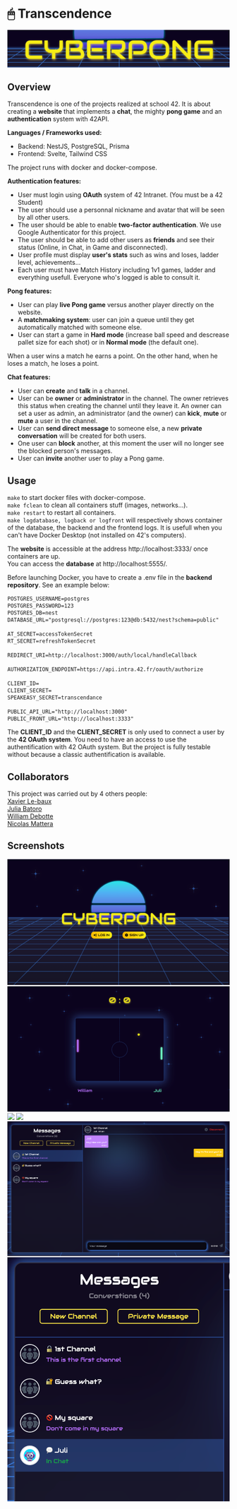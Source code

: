 # 🖱 Transcendence

<img src="https://raw.githubusercontent.com/YannRepo/Transcendence/main/files/SCR_title.png">

## Overview

Transcendence is one of the projects realized at school 42. It is about creating a **website** that implements a **chat**, the mighty **pong game** and an **authentication** system with 42API. 

**Languages / Frameworks used:**  
- Backend: NestJS, PostgreSQL, Prisma  
- Frontend: Svelte, Tailwind CSS  

The project runs with docker and docker-compose.  

**Authentication features:**  
- User must login using **OAuth** system of 42 Intranet. (You must be a 42 Student)  
- The user should use a personnal nickname and avatar that will be seen by all other users.  
- The user should be able to enable **two-factor authentication**. We use Google Authenticator for this project.  
- The user should be able to add other users as **friends** and see their status (Online, in Chat, in Game and disconnected).  
- User profile must display **user's stats** such as wins and loses, ladder level, achievements...  
- Each user must have Match History including 1v1 games, ladder and everything usefull. Everyone who's logged is able to consult it.  

**Pong features:**  
- User can play **live Pong game** versus another player directly on the website.  
- A **matchmaking system**: user can join a queue until they get automatically matched with someone else.  
- User can start a game in **Hard mode** (increase ball speed and descrease pallet size for each shot) or in **Normal mode** (the default one).  

When a user wins a match he earns a point. On the other hand, when he loses a match, he loses a point.

**Chat features:**
- User can **create** and **talk** in a channel.  
- User can be **owner** or **administrator** in the channel. The owner retrieves this status when creating the channel until they leave it. An owner can set a user as admin, an administrator (and the owner) can **kick**, **mute** or **mute** a user in the channel.  
- User can **send direct message** to someone else, a new **private conversation** will be created for both users.  
- One user can **block** another, at this moment the user will no longer see the blocked person's messages.  
- User can **invite** another user to play a Pong game.  

## Usage

`make` to start docker files with docker-compose.  
`make fclean` to clean all containers stuff (images, networks...).  
`make restart` to restart all containers.  
`make logdatabase, logback or logfront` will respectively shows container of the database, the backend and the frontend logs. It is usefull when you can't have Docker Desktop (not installed on 42's computers).  

The **website** is accessible at the address http://localhost:3333/ once containers are up.  
You can access the **database** at http://localhost:5555/.  

Before launching Docker, you have to create a .env file in the **backend repository**. See an example below:
```
POSTGRES_USERNAME=postgres
POSTGRES_PASSWORD=123
POSTGRES_DB=nest
DATABASE_URL="postgresql://postgres:123@db:5432/nest?schema=public"

AT_SECRET=accessTokenSecret
RT_SECRET=refreshTokenSecret

REDIRECT_URI=http://localhost:3000/auth/local/handleCallback

AUTHORIZATION_ENDPOINT=https://api.intra.42.fr/oauth/authorize

CLIENT_ID=
CLIENT_SECRET=
SPEAKEASY_SECRET=transcendance

PUBLIC_API_URL="http://localhost:3000"
PUBLIC_FRONT_URL="http://localhost:3333"
```

The **CLIENT_ID** and the **CLIENT_SECRET** is only used to connect a user by the **42 OAuth system**. You need to have an access to use the authentification with 42 OAuth system. But the project is fully testable without because a classic authentification is available.  

## Collaborators

This project was carried out by 4 others people:  
[Xavier Le-baux](https://github.com/Xavier-LB "Xavier Le-baux")  
[Julia Batoro](https://github.com/Clivassy "Julia Batoro")  
[William Debotte](https://github.com/William-Dbt "William Debotte")  
[Nicolas Mattera](https://github.com/niko-mttr "Nicolas Mattera")

## Screenshots

<img src="https://raw.githubusercontent.com/YannRepo/Transcendence/main/files/SCR_home.png">
<img src="https://raw.githubusercontent.com/YannRepo/Transcendence/main/files/SCR_pong.png">
<img src="https://raw.githubusercontent.com/YannRepo/Transcendence/main/files/files/SCR_signup.png">
<img src="https://raw.githubusercontent.com/YannRepo/Transcendence/main/files/files/SCR_profile.png">
<img src="https://raw.githubusercontent.com/YannRepo/Transcendence/main/files/SCR_chat.png">
<img src="https://raw.githubusercontent.com/YannRepo/Transcendence/main/files/SCR_channels.png">
